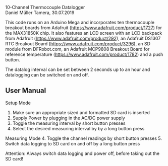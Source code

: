 10-Channel Thermocouple Datalogger<br />
Daniel Müller
Tamera, 30.07.2019

This code runs on an Arduino Mega and incorporates ten thermocouple breakout boards from Adafruit (https://www.adafruit.com/product/1727) for the MAX31850K chip. It also features an LCD screen with an LCD backpack from Adafruit (https://www.adafruit.com/product/292), an Adafruit DS1307 RTC Breakout Board (https://www.adafruit.com/product/3296), an SD module from DFRobot.com, an Adafruit MCP9808 Breakout Board for reference temperature (https://www.adafruit.com/product/1782) and a push button.

The datalog interval can be set between 2 seconds up to an hour and datalogging can be switched on and off.


User Manual
-----------

Setup Mode
1. Make sure an appropriate sized and formatted SD card is inserted
2. Supply Power by plugging in the AC/DC power supply
3. Toggle the measuring interval by short button presses
4. Select the desired measuring interval by by a long button press

Measuring Mode
4. Toggle the channel readings by short button presses
5. Switch data logging to SD card on and off by a long button press

Attention: Always switch data logging and power off, before taking out the SD card!

